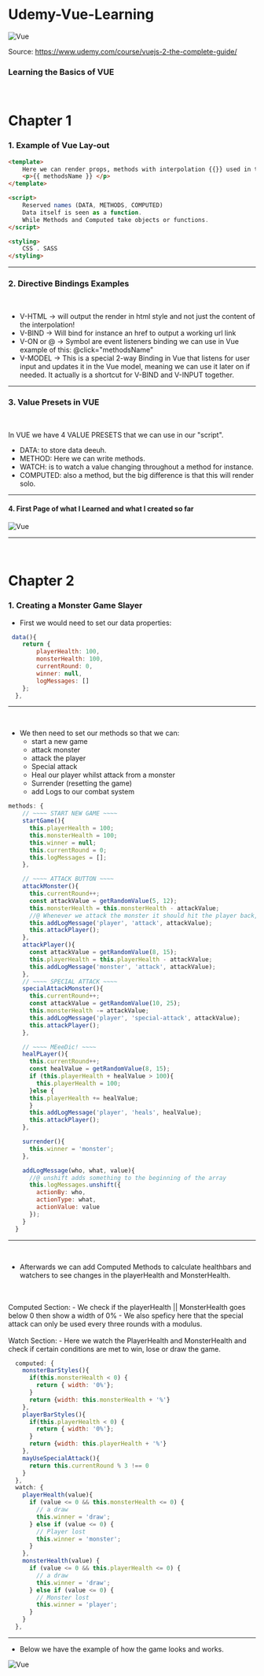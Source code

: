 # Udemy-Vue-Learning
![Vue](/learning/images/images.png)

Source: https://www.udemy.com/course/vuejs-2-the-complete-guide/

### Learning the Basics of VUE
<br>

# Chapter 1

### 1. Example of Vue Lay-out

```html
<template>
    Here we can render props, methods with interpolation {{}} used in the app.
    <p>{{ methodsName }} </p>
</template>

<script>
    Reserved names (DATA, METHODS, COMPUTED)
    Data itself is seen as a function.
    While Methods and Computed take objects or functions.
</script>

<styling>
    CSS . SASS
</styling>
```
<hr>

### 2. Directive Bindings Examples
<br>

- V-HTML -> will output the render in html style and not just the content of the interpolation! 
- V-BIND -> Will bind for instance an href to output a working url link
- V-ON or @ -> Symbol are event listeners binding we can use in Vue <br>
example of this: @click="methodsName"
- V-MODEL -> This is a special 2-way Binding in Vue that listens for user input and updates it in the Vue model, meaning we can use it later on if needed. It actually is a shortcut for V-BIND and V-INPUT together.

<hr>

### 3. Value Presets in VUE
<br>

In VUE we have 4 VALUE PRESETS that we can use in our "script".
- DATA: to store data deeuh.
- METHOD: Here we can write methods.
- WATCH: is to watch a value changing throughout a method for instance.
- COMPUTED: also a method, but the big difference is that this will render solo.

<hr>

#### 4. First Page of what I Learned and what I created so far
![Vue](/learning/images/page1.JPG)

<hr>
<br>

# Chapter 2

### 1. Creating a Monster Game Slayer

- First we would need to set our data properties:

```js
 data(){
    return {
        playerHealth: 100,
        monsterHealth: 100,
        currentRound: 0,
        winner: null,
        logMessages: []
    };
  },
```
<hr>
<br>

- We then need to set our methods so that we can: 
  - start a new game
  - attack monster
  - attack the player
  - Special attack
  - Heal our player whilst attack from a monster
  - Surrender (resetting the game)
  - add Logs to our combat system

```js
methods: {
    // ~~~~ START NEW GAME ~~~~
    startGame(){
      this.playerHealth = 100;
      this.monsterHealth = 100;
      this.winner = null;
      this.currentRound = 0;
      this.logMessages = [];
    },

    // ~~~~ ATTACK BUTTON ~~~~
    attackMonster(){
      this.currentRound++;
      const attackValue = getRandomValue(5, 12);
      this.monsterHealth = this.monsterHealth - attackValue;
      //@ Whenever we attack the monster it should hit the player back, therefor we call this function here.
      this.addLogMessage('player', 'attack', attackValue);
      this.attackPlayer();
    },
    attackPlayer(){
      const attackValue = getRandomValue(8, 15);
      this.playerHealth = this.playerHealth - attackValue;
      this.addLogMessage('monster', 'attack', attackValue);
    },
    // ~~~~ SPECIAL ATTACK ~~~~
    specialAttackMonster(){
      this.currentRound++;
      const attackValue = getRandomValue(10, 25);
      this.monsterHealth -= attackValue;
      this.addLogMessage('player', 'special-attack', attackValue);
      this.attackPlayer();
    },

    // ~~~~ MEeeDic! ~~~~
    healPLayer(){
      this.currentRound++;
      const healValue = getRandomValue(8, 15);
      if (this.playerHealth + healValue > 100){
        this.playerHealth = 100;
      }else {
      this.playerHealth += healValue;
      }
      this.addLogMessage('player', 'heals', healValue);
      this.attackPlayer();
    },

    surrender(){
      this.winner = 'monster';
    },

    addLogMessage(who, what, value){
      //@ unshift adds something to the beginning of the array
      this.logMessages.unshift({
        actionBy: who,
        actionType: what,
        actionValue: value
      });
    }
  }
```
<hr>
<br>

- Afterwards we can add Computed Methods to calculate healthbars and watchers to see changes in the playerHealth and MonsterHealth.
<br>
<br>
    Computed Section:
  - We check if the playerHealth || MonsterHealth goes below 0 then show a width of 0%
  - We also speficy here that the special attack can only be used every three rounds with a modulus.
<br>
<br>
    Watch Section:
  - Here we watch the PlayerHealth and MonsterHealth and check if certain conditions are met to win, lose or draw the game.

```js
  computed: {
    monsterBarStyles(){
      if(this.monsterHealth < 0) {
        return { width: '0%'};
      }
      return {width: this.monsterHealth + '%'}
    },
    playerBarStyles(){
      if(this.playerHealth < 0) {
        return { width: '0%'};
      }
      return {width: this.playerHealth + '%'}
    },
    mayUseSpecialAttack(){
      return this.currentRound % 3 !== 0
    }
  },
  watch: {
    playerHealth(value){
      if (value <= 0 && this.monsterHealth <= 0) {
        // a draw
        this.winner = 'draw';
      } else if (value <= 0) {
        // Player lost
        this.winner = 'monster';
      }
    },
    monsterHealth(value) {
      if (value <= 0 && this.playerHealth <= 0) {
        // a draw
        this.winner = 'draw';
      } else if (value <= 0) {
        // Monster lost
        this.winner = 'player';
      }
    }
  },
```
<hr>

- Below we have the example of how the game looks and works. 

![Vue](/monstergame/images/monster.JPG)

